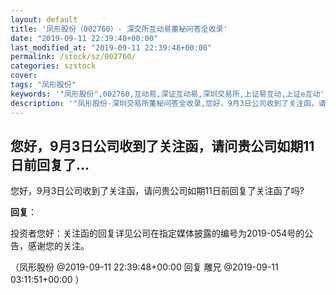 ```yaml
---
layout: default
title: '凤形股份（002760）- 深交所互动易董秘问答全收录'
date: "2019-09-11 22:39:48+00:00"
last_modified_at: "2019-09-11 22:39:48+00:00"
permalink: /stock/sz/002760/
categories: szstock
cover: 
tags: "凤形股份"
keywords: '"凤形股份",002760,互动易,深证互动易,深圳交易所,上证易互动,上证e互动'
description: '"凤形股份-深圳交易所董秘问答全收录,您好，9月3日公司收到了关注函，请问贵公司如期11日前回复了关注函了吗?"'
---
```


## 您好，9月3日公司收到了关注函，请问贵公司如期11日前回复了...

您好，9月3日公司收到了关注函，请问贵公司如期11日前回复了关注函了吗?

**回复**：

投资者您好：关注函的回复详见公司在指定媒体披露的编号为2019-054号的公告，感谢您的关注。 

（凤形股份  @2019-09-11 22:39:48+00:00 回复 雕兄  @2019-09-11 03:11:51+00:00 ）

